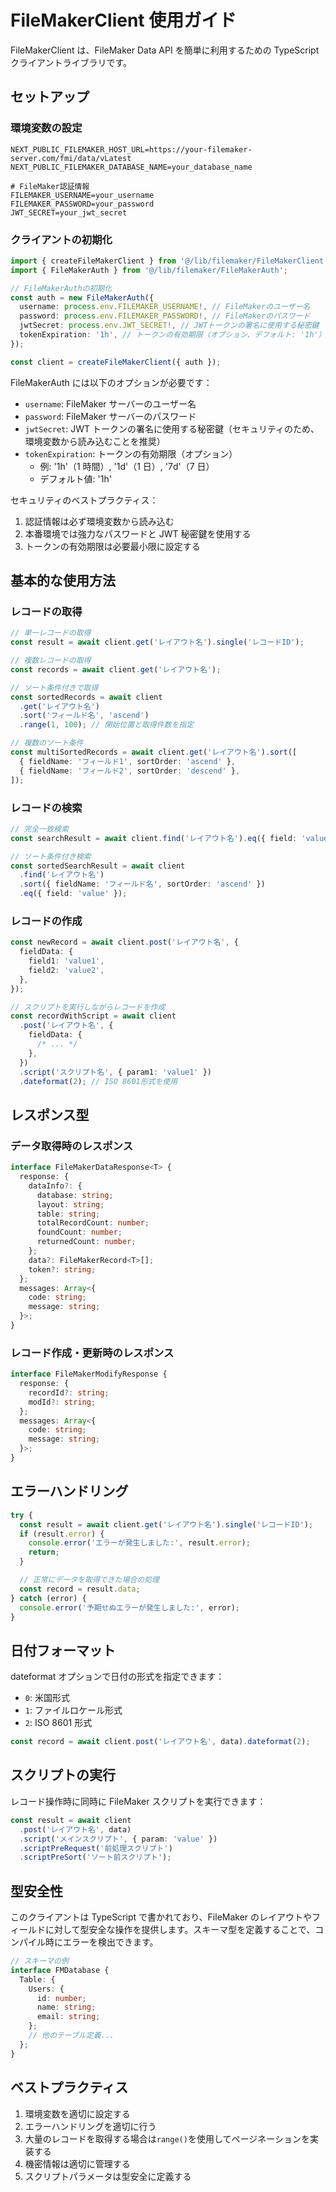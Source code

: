 # FileMakerClient 使用ガイド

FileMakerClient は、FileMaker Data API を簡単に利用するための TypeScript クライアントライブラリです。

## セットアップ

### 環境変数の設定

```env
NEXT_PUBLIC_FILEMAKER_HOST_URL=https://your-filemaker-server.com/fmi/data/vLatest
NEXT_PUBLIC_FILEMAKER_DATABASE_NAME=your_database_name

# FileMaker認証情報
FILEMAKER_USERNAME=your_username
FILEMAKER_PASSWORD=your_password
JWT_SECRET=your_jwt_secret
```

### クライアントの初期化

```typescript
import { createFileMakerClient } from '@/lib/filemaker/FileMakerClient';
import { FileMakerAuth } from '@/lib/filemaker/FileMakerAuth';

// FileMakerAuthの初期化
const auth = new FileMakerAuth({
  username: process.env.FILEMAKER_USERNAME!, // FileMakerのユーザー名
  password: process.env.FILEMAKER_PASSWORD!, // FileMakerのパスワード
  jwtSecret: process.env.JWT_SECRET!, // JWTトークンの署名に使用する秘密鍵
  tokenExpiration: '1h', // トークンの有効期限（オプション、デフォルト: '1h'）
});

const client = createFileMakerClient({ auth });
```

FileMakerAuth には以下のオプションが必要です：

- `username`: FileMaker サーバーのユーザー名
- `password`: FileMaker サーバーのパスワード
- `jwtSecret`: JWT トークンの署名に使用する秘密鍵（セキュリティのため、環境変数から読み込むことを推奨）
- `tokenExpiration`: トークンの有効期限（オプション）
  - 例: '1h'（1 時間）, '1d'（1 日）, '7d'（7 日）
  - デフォルト値: '1h'

セキュリティのベストプラクティス：

1. 認証情報は必ず環境変数から読み込む
2. 本番環境では強力なパスワードと JWT 秘密鍵を使用する
3. トークンの有効期限は必要最小限に設定する

## 基本的な使用方法

### レコードの取得

```typescript
// 単一レコードの取得
const result = await client.get('レイアウト名').single('レコードID');

// 複数レコードの取得
const records = await client.get('レイアウト名');

// ソート条件付きで取得
const sortedRecords = await client
  .get('レイアウト名')
  .sort('フィールド名', 'ascend')
  .range(1, 100); // 開始位置と取得件数を指定

// 複数のソート条件
const multiSortedRecords = await client.get('レイアウト名').sort([
  { fieldName: 'フィールド1', sortOrder: 'ascend' },
  { fieldName: 'フィールド2', sortOrder: 'descend' },
]);
```

### レコードの検索

```typescript
// 完全一致検索
const searchResult = await client.find('レイアウト名').eq({ field: 'value' });

// ソート条件付き検索
const sortedSearchResult = await client
  .find('レイアウト名')
  .sort({ fieldName: 'フィールド名', sortOrder: 'ascend' })
  .eq({ field: 'value' });
```

### レコードの作成

```typescript
const newRecord = await client.post('レイアウト名', {
  fieldData: {
    field1: 'value1',
    field2: 'value2',
  },
});

// スクリプトを実行しながらレコードを作成
const recordWithScript = await client
  .post('レイアウト名', {
    fieldData: {
      /* ... */
    },
  })
  .script('スクリプト名', { param1: 'value1' })
  .dateformat(2); // ISO 8601形式を使用
```

## レスポンス型

### データ取得時のレスポンス

```typescript
interface FileMakerDataResponse<T> {
  response: {
    dataInfo?: {
      database: string;
      layout: string;
      table: string;
      totalRecordCount: number;
      foundCount: number;
      returnedCount: number;
    };
    data?: FileMakerRecord<T>[];
    token?: string;
  };
  messages: Array<{
    code: string;
    message: string;
  }>;
}
```

### レコード作成・更新時のレスポンス

```typescript
interface FileMakerModifyResponse {
  response: {
    recordId?: string;
    modId?: string;
  };
  messages: Array<{
    code: string;
    message: string;
  }>;
}
```

## エラーハンドリング

```typescript
try {
  const result = await client.get('レイアウト名').single('レコードID');
  if (result.error) {
    console.error('エラーが発生しました:', result.error);
    return;
  }

  // 正常にデータを取得できた場合の処理
  const record = result.data;
} catch (error) {
  console.error('予期せぬエラーが発生しました:', error);
}
```

## 日付フォーマット

dateformat オプションで日付の形式を指定できます：

- `0`: 米国形式
- `1`: ファイルロケール形式
- `2`: ISO 8601 形式

```typescript
const record = await client.post('レイアウト名', data).dateformat(2);
```

## スクリプトの実行

レコード操作時に同時に FileMaker スクリプトを実行できます：

```typescript
const result = await client
  .post('レイアウト名', data)
  .script('メインスクリプト', { param: 'value' })
  .scriptPreRequest('前処理スクリプト')
  .scriptPreSort('ソート前スクリプト');
```

## 型安全性

このクライアントは TypeScript で書かれており、FileMaker のレイアウトやフィールドに対して型安全な操作を提供します。スキーマ型を定義することで、コンパイル時にエラーを検出できます。

```typescript
// スキーマの例
interface FMDatabase {
  Table: {
    Users: {
      id: number;
      name: string;
      email: string;
    };
    // 他のテーブル定義...
  };
}
```

## ベストプラクティス

1. 環境変数を適切に設定する
2. エラーハンドリングを適切に行う
3. 大量のレコードを取得する場合は`range()`を使用してページネーションを実装する
4. 機密情報は適切に管理する
5. スクリプトパラメータは型安全に定義する
